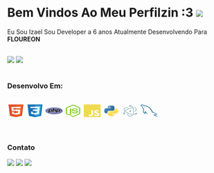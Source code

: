 <h1>Bem Vindos Ao Meu Perfilzin :3 <img src="https://raw.githubusercontent.com/kaueMarques/kaueMarques/master/hi.gif" width="30px"></h1> 
<p>Eu Sou Izael Sou Developer a 6 anos Atualmente Desenvolvendo Para <b>FLOUREON</b></p><br>

<div>
	<img height="150rem" src="https://github-readme-stats.vercel.app/api?username=erickvinicios&show_icons=true&theme=midnight-purple&include_all_commits=true&count_private=true">
	 <img height="150em" src="https://github-readme-stats.vercel.app/api/top-langs/?username=erickvinicios&layout=compact&langs_count=7&theme=midnight-purple"/>
	</div>
<div><br>
	
<h3>Desenvolvo Em:</h3>
</div>
 <div class="dev"><br>
      <img alt="HTML5" height="30" width="40" src="https://raw.githubusercontent.com/devicons/devicon/master/icons/html5/html5-original.svg">
      <img alt="CSS3" height="30" width="40" src="https://raw.githubusercontent.com/devicons/devicon/master/icons/css3/css3-original.svg">
      <img alt="PHP" height="30" width="40" src="https://raw.githubusercontent.com/devicons/devicon/master/icons/php/php-original.svg">
      <img alt="NODEJS" height="30" width="40" src="https://raw.githubusercontent.com/devicons/devicon/master/icons/nodejs/nodejs-original.svg">
      <img alt="JS" height="30" width="40" src="https://raw.githubusercontent.com/devicons/devicon/master/icons/javascript/javascript-plain.svg">
      <img alt="PYTHON" height="30" width="40" src="https://raw.githubusercontent.com/devicons/devicon/master/icons/python/python-original.svg">
      <img alt="ELECTRON" height="30" width="40" src="https://raw.githubusercontent.com/devicons/devicon/master/icons/electron/electron-original.svg">
      <img alt="MYSQL & SQL" height="30" width="40" src="https://raw.githubusercontent.com/devicons/devicon/master/icons/mysql/mysql-original.svg">
</div><br><br>

<h3>Contato</h3>

<div>
 <img src="https://img.shields.io/badge/Zeus.#0001?style=for-the-badge&logo=discord&logoColor=white">  
		 <a href="https://www.instagram.com/izael_oficia.l/" target="_blank">
			 <img src="https://img.shields.io/badge/%2FNeltronsE4405Fstyle=forthebadge&logo=instagram&logoColor=white" target="_blank"></a> 
			 <a href="mailto:zrafaelgamer000@gmail.com" target="_blank"><img src="https://img.shields.io/badge/neltronservices%40gmail.com-D14836?style=for-the-badge&logo=gmail&logoColor=white" target="_blank"></a> 
	</div>
